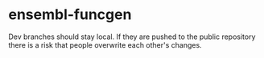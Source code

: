 # ensembl-funcgen

Dev branches should stay local. If they are pushed to the public repository there is a risk that people overwrite each other's changes.

